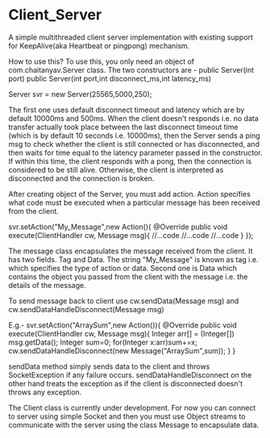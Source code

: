 # Client_Server
A simple multithreaded client server implementation with existing support for KeepAlive(aka Heartbeat or pingpong) mechanism.


How to use this?
To use this, you only need an object of com.chaitanyav.Server class.
The two constructors are - 
public Server(int port)
public Server(int port,int disconnect_ms,int latency_ms)

Server svr = new Server(25565,5000,250);

The first one uses default disconnect timeout and latency which are by default 10000ms and 500ms. When the client doesn't responds i.e. no 
data transfer actually took place between the last disconnect timeout time (which is by default 10 seconds i.e. 10000ms), then the Server
sends a ping msg to check whether the client is still connected or has disconnected, and then waits for time equal to the latency parameter
passed in the constructor. If within this time, the client responds with a pong, then the connection is considered to be still alive.
Otherwise, the client is interpreted as disconnected and the connection is broken.

After creating object of the Server, you must add action. Action specifies what code must be executed when a particular message has been 
received from the client.

svr.setAction("My_Message",new Action(){
  @Override
  public void execute(ClientHandler cw, Message msg){
    //...code
    //...code
    //...code
  }
});

The message class encapsulates the message received from the client. It has two fields. Tag and Data. The string "My_Message" is known as
tag i.e. which specifies the type of action or data. Second one is Data which contains the object you passed from the client with the 
message i.e. the details of the message.

To send message back to client use cw.sendData(Message msg) and cw.sendDataHandleDisconnect(Message msg)

E.g.- 
svr.setAction("ArraySum",new Action()){
  @Override
  public void execute(ClientHandler cw, Message msg){
    Integer arr[] = (Integer[]) msg.getData();
    Integer sum=0;
    for(Integer x:arr)sum+=x;
    cw.sendDataHandleDisconnect(new Message("ArraySum",sum));
  }
}

sendData method simply sends data to the client and throws SocketException if any failure occurs. sendDataHandleDisconnect on the other 
hand treats the exception as if the client is disconnected doesn't throws any exception.

The Client class is currently under development. For now you can connect to server using simple Socket and then you must use Object streams
to communicate with the server using the class Message to encapsulate data.

